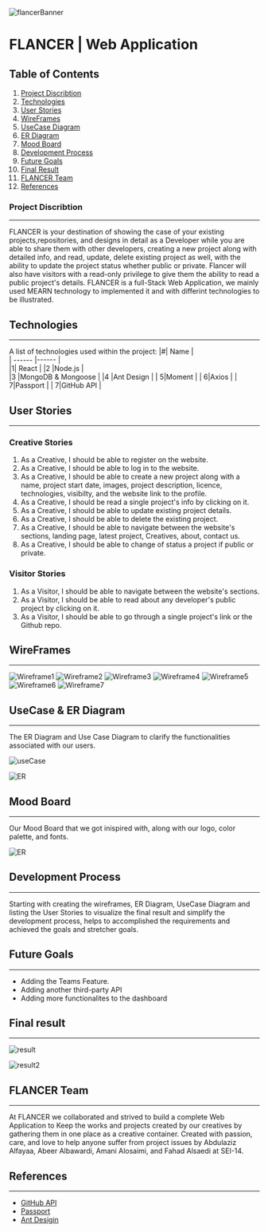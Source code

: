 ![flancerBanner](./ReadmeImages/flancerBanner.png)
# FLANCER | Web Application

## Table of Contents
1. [Project Discribtion](#Project-Discribtion)
2. [Technologies](#technologies)
3. [User Stories](#userStories)
4. [WireFrames](#WireFrames)
5. [UseCase Diagram](#UseCase&ER)
6. [ER Diagram](#UseCase&ER)
7. [Mood Board](#moodboard)
8. [Development Process](#Development-Process)
9. [Future Goals](#Future-Goals)
10. [Final Result](#Final-Result)
11. [FLANCER Team](#FLANCER-Team)
12. [References](#References)
### Project Discribtion
***
FLANCER is your destination of showing the case of your existing projects,repositories, and designs in detail as a Developer while you are able to share them with other developers, creating a new project along with detailed info, and read, update, delete existing project as well, with the ability to update the project status whether public or private. Flancer will also have visitors with a read-only privilege to give them the ability to read a public project's details. FLANCER is a full-Stack Web Application, we mainly used MEARN technology to implemented it and with differint technologies  to be illustrated.


## Technologies
***
A list of technologies used within the project:
|#| Name |  
| ------ |------ |  
|1| React | 
|2 |Node.js |  
|3 |MongoDB & Mongoose | 
|4 |Ant Design |
| 5|Moment | 
| 6|Axios | 
| 7|Passport | 
| 7|GitHub API |



## User Stories
***
### Creative Stories
1. As a Creative, I should be able to register on the website.
2. As a Creative, I should be able to log in to the website.
3. As a Creative, I should be able to create a new project along with a name, project start date, images, project description, licence, technologies, visibilty, and the website link to the profile.
4. As a Creative, I should be read a single project's info by clicking on it.
5. As a Creative, I should be able to update existing project details.
 6. As a Creative, I should be able to delete the existing project.
7. As a Creative, I should be able to navigate between the website's sections, landing page, latest project, Creatives, about, contact us.
 8. As a Creative, I should be able to change of status a project if public or private.

 ### Visitor Stories

1. As a Visitor, I should be able to navigate between the website's sections.
2. As a Visitor, I should be able to read about any developer's public project by clicking on it.
3. As a Visitor, I should be able to go through a single project's link or the Github repo.
## WireFrames
***
![Wireframe1](./ReadmeImages/home.png)
![Wireframe2](./ReadmeImages/Register.png)
![Wireframe3](./ReadmeImages/latest.png)
![Wireframe4](./ReadmeImages/about.png)
![Wireframe5](./ReadmeImages/Contact.png)
![Wireframe6](./ReadmeImages/profile.png)
![Wireframe7](./ReadmeImages/projects.png)

## UseCase & ER Diagram
***
The ER Diagram and Use Case Diagram to clarify the functionalities associated with our users.

![useCase](./ReadmeImages/UseCase.png)

![ER](./ReadmeImages/ER.png)

## Mood Board
***
Our Mood Board that we got inispired with, along with our logo, color palette, and fonts.

![ER](./ReadmeImages/moodboard.png)
## Development Process
***
Starting with creating the wireframes, ER Diagram, UseCase Diagram and listing the User Stories to visualize the final result and simplify the development process, helps to accomplished the requirements and achieved the goals and stretcher goals.

## Future Goals
***
- Adding the Teams Feature.
- Adding another third-party API
- Adding more functionalites to the dashboard

## Final result
***
![result](./ReadmeImages/FLANCER.gif)

![result2](./ReadmeImages/FLANCER2.gif)



## FLANCER Team
***
At FLANCER we collaborated and strived to build a complete Web Application to Keep the works and projects created by our creatives by gathering them in one place as a creative container. Created with passion, care, and love to help anyone suffer from project issues by Abdulaziz Alfayaa, Abeer Albawardi, Amani Alosaimi, and Fahad Alsaedi at SEI-14.

## References
***
- [GitHub API](https://docs.github.com/en/rest/reference/repos)
- [Passport](http://www.passportjs.org/packages/passport-local/)
- [Ant Desigin](https://ant.design/)